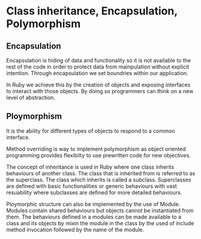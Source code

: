 # Class inheritance, Encapsulation, Polymorphism

## Encapsulation

Encapsulation is hiding of data and functionality so it is not available to the rest of the code in order to protect data from mainpulation without explicit intention. Through encapsulation we set boundries within our application.

In Ruby we achieve this by the creation of objects and exposing interfaces to interact with those objects. By doing so programmers can think on a new level of abstraction.

## Ploymorphism

It is the ability for different types of objects to respond to a common interface.

Method overriding is way to implement polymorphism as object oriented programming provides flexibilty to
use prewritten code for new objectives.

The concept of inheritance is used in Ruby where one class inherits behaviours of another class. The class that is inherited from is referred to as the superclass. The class which inherits is called a subclass. Superclasses are defined with basic functionalities or generic behaviours with vast resuability where subclasses are defined for more detailed behaviours.

Ploymorphic structure can also be implemented by the use of Module. Modules contain shared behaviours but objects cannot be instantiated from them. The behaviours defined in a modules can be made available to a class and its objects by mixin the module in the class by the used of include method invocation followed by the name of the module.
